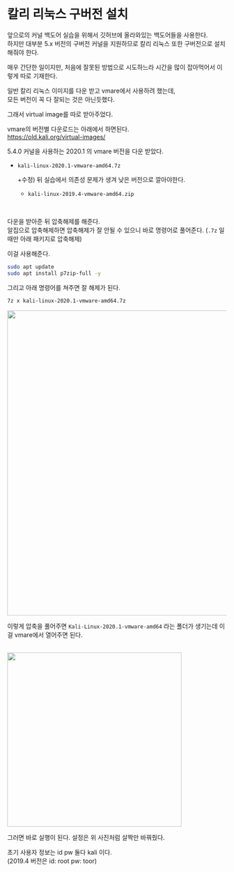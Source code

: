 # 칼리 리눅스 구버전 설치

앞으로의 커널 백도어 실습을 위해서 깃허브에 올라와있는 백도어들을 사용한다.  
하지만 대부분 5.x 버전의 구버전 커널을 지원하므로 칼리 리눅스 또한 구버전으로 설치해줘야 한다.  

매우 간단한 일이지만, 처음에 잘못된 방법으로 시도하느라 시간을 많이 잡아먹어서 이렇게 따로 기재한다.    

일반 칼리 리눅스 이미지를 다운 받고 vmare에서 사용하려 했는데,  
모든 버전이 꼭 다 잘되는 것은 아닌듯했다.   

그래서 virtual image를 따로 받아주었다.  

vmare의 버전별 다운로드는 아래에서 하면된다.  
https://old.kali.org/virtual-images/

5.4.0 커널을 사용하는 2020.1 의 vmare 버전을 다운 받았다.  
- `kali-linux-2020.1-vmware-amd64.7z`
  
  +수정) 뒤 실습에서 의존성 문제가 생겨 낮은 버전으로 깔아야한다.
   - `kali-linux-2019.4-vmware-amd64.zip`


<br>

다운을 받아준 뒤 압축해제를 해준다.  
알집으로 압축해제하면 압축해제가 잘 안될 수 있으니 바로 명령어로 풀어준다. (`.7z` 일때만 아래 패키지로 압축해제)

이걸 사용해준다.  
```bash
sudo apt update
sudo apt install p7zip-full -y
```

그리고 아래 명령어를 쳐주면 잘 해제가 된다.  
```bash
7z x kali-linux-2020.1-vmware-amd64.7z
```

<img src="https://github.com/user-attachments/assets/347bd9b4-97a1-4e0c-8d5c-1d2716e2bbe6" width=700>  

이렇게 압축을 풀어주면 `Kali-Linux-2020.1-vmware-amd64` 라는 폴더가 생기는데 이걸 vmare에서 열어주면 된다.  
<br>

<img src="https://github.com/user-attachments/assets/c33d9019-49d3-4783-9cac-722331dda04f" width=400>  

그러면 바로 실행이 된다. 설정은 위 사진처럼 살짝만 바꿔줬다.    

초기 사용자 정보는 id pw 둘다 kali 이다.  
(2019.4 버전은 id: root pw: toor)
